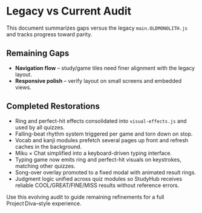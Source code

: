 # Legacy vs Current Audit

This document summarizes gaps versus the legacy `main.OLDMONOLITH.js` and tracks progress toward parity.

## Remaining Gaps
- **Navigation flow** – study/game tiles need finer alignment with the legacy layout.
- **Responsive polish** – verify layout on small screens and embedded views.

## Completed Restorations
- Ring and perfect-hit effects consolidated into `visual-effects.js` and used by all quizzes.
- Falling-beat rhythm system triggered per game and torn down on stop.
- Vocab and kanji modules prefetch several pages up front and refresh caches in the background.
- Miku × Chat simplified into a keyboard-driven typing interface.
- Typing game now emits ring and perfect-hit visuals on keystrokes, matching other quizzes.
- Song-over overlay promoted to a fixed modal with animated result rings.
- Judgment logic unified across quiz modules so StudyHub receives reliable COOL/GREAT/FINE/MISS results without reference errors.

Use this evolving audit to guide remaining refinements for a full Project Diva–style experience.
